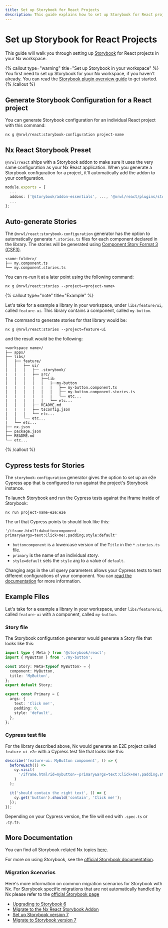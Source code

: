 ```yaml
---
title: Set up Storybook for React Projects
description: This guide explains how to set up Storybook for React projects in your Nx workspace.
---
```


# Set up Storybook for React Projects

This guide will walk you through setting up [Storybook](https://storybook.js.org) for React projects in your Nx workspace.

{% callout type="warning" title="Set up Storybook in your workspace" %}
You first need to set up Storybook for your Nx workspace, if you haven't already. You can read the [Storybook plugin overview guide](/packages/storybook) to get started.
{% /callout %}

## Generate Storybook Configuration for a React project

You can generate Storybook configuration for an individual React project with this command:

```shell
nx g @nrwl/react:storybook-configuration project-name
```

## Nx React Storybook Preset

`@nrwl/react` ships with a Storybook addon to make sure it uses the very same configuration as your Nx React application. When you generate a Storybook configuration for a project, it'll automatically add the addon to your configuration.

```typescript
module.exports = {
  ...
  addons: ['@storybook/addon-essentials', ..., '@nrwl/react/plugins/storybook'],
  ...
};
```

## Auto-generate Stories

The `@nrwl/react:storybook-configuration` generator has the option to automatically generate `*.stories.ts` files for each component declared in the library. The stories will be generated using [Component Story Format 3 (CSF3)](https://storybook.js.org/blog/storybook-csf3-is-here/).

```text
<some-folder>/
├── my.component.ts
└── my.component.stories.ts
```

You can re-run it at a later point using the following command:

```shell
nx g @nrwl/react:stories --project=<project-name>
```

{% callout type="note" title="Example" %}

Let's take for a example a library in your workspace, under `libs/feature/ui`, called `feature-ui`. This library contains a component, called `my-button`.

The command to generate stories for that library would be:

```shell
nx g @nrwl/react:stories --project=feature-ui
```

and the result would be the following:

```text
<workspace name>/
├── apps/
├── libs/
│   ├── feature/
│   │   ├── ui/
|   |   |   ├── .storybook/
|   |   |   ├── src/
|   |   |   |   ├──lib
|   |   |   |   |   ├──my-button
|   |   |   |   |   |   ├── my-button.component.ts
|   |   |   |   |   |   ├── my-button.component.stories.ts
|   |   |   |   |   |   └── etc...
|   |   |   |   |   └── etc...
|   |   |   ├── README.md
|   |   |   ├── tsconfig.json
|   |   |   └── etc...
|   |   └── etc...
|   └── etc...
├── nx.json
├── package.json
├── README.md
└── etc...
```

{% /callout %}

## Cypress tests for Stories

The `storybook-configuration` generator gives the option to set up an e2e Cypress app that is configured to run against the project's Storybook instance.

To launch Storybook and run the Cypress tests against the iframe inside of Storybook:

```shell
nx run project-name-e2e:e2e
```

The url that Cypress points to should look like this:

`'/iframe.html?id=buttoncomponent--primary&args=text:Click+me!;padding;style:default'`

- `buttoncomponent` is a lowercase version of the `Title` in the `*.stories.ts` file.
- `primary` is the name of an individual story.
- `style=default` sets the `style` arg to a value of `default`.

Changing args in the url query parameters allows your Cypress tests to test different configurations of your component. You can [read the documentation](https://storybook.js.org/docs/react/writing-stories/args#setting-args-through-the-url) for more information.

## Example Files

Let's take for a example a library in your workspace, under `libs/feature/ui`, called `feature-ui` with a component, called `my-button`.

### Story file

The Storybook configuration generator would generate a Story file that looks like this:

```typescript {% fileName="libs/feature/ui/src/lib/my-button/my-button.stories.tsx" %}
import type { Meta } from '@storybook/react';
import { MyButton } from './my-button';

const Story: Meta<typeof MyButton> = {
  component: MyButton,
  title: 'MyButton',
};
export default Story;

export const Primary = {
  args: {
    text: 'Click me!',
    padding: 0,
    style: 'default',
  },
};
```

### Cypress test file

For the library described above, Nx would generate an E2E project called `feature-ui-e2e` with a Cypress test file that looks like this:

```typescript {% fileName="apps/feature-ui-e2e/src/e2e/my-button/my-button.cy.ts" %}
describe('feature-ui: MyButton component', () => {
  beforeEach(() =>
    cy.visit(
      '/iframe.html?id=mybutton--primary&args=text:Click+me!;padding;style:default'
    )
  );

  it('should contain the right text', () => {
    cy.get('button').should('contain', 'Click me!');
  });
});
```

Depending on your Cypress version, the file will end with `.spec.ts` or `.cy.ts`.

## More Documentation

You can find all Storybook-related Nx topics [here](/packages#storybook).

For more on using Storybook, see the [official Storybook documentation](https://storybook.js.org/docs/react/get-started/introduction).

### Migration Scenarios

Here's more information on common migration scenarios for Storybook with Nx. For Storybook specific migrations that are not automatically handled by Nx please refer to the [official Storybook page](https://storybook.js.org/)

- [Upgrading to Storybook 6](/packages/storybook/documents/upgrade-storybook-v6-react)
- [Migrate to the Nx React Storybook Addon](/packages/storybook/documents/migrate-webpack-final-react)
- [Set up Storybook version 7](/packages/storybook/documents/storybook-7-setup)
- [Migrate to Storybook version 7](/packages/storybook/generators/migrate-7)
